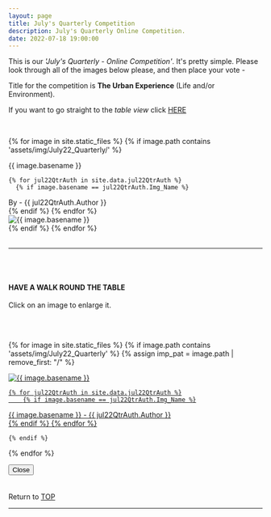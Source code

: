 ```yaml
---
layout: page
title: July's Quarterly Competition
description: July's Quarterly Online Competition.
date: 2022-07-18 19:00:00
---
```



This is our _'July's Quarterly - Online Competition'_. 
It's pretty simple. Please look through all of the images below please, and then place your vote - 
<!-- <a target="_blank" href="https://surveyhero.com/c/i9jee9wn">VOTE HERE</a>  -->


<p>Title for the competition is <strong>The Urban Experience</strong> (Life and/or Environment). </p> 

If you want to go straight to the *table view* click <a href="#tableView">HERE</a>

<!-- <br>
## !! VOTING IS NOW CLOSED !!
<br> -->

<br>

<!-- This loops through all the images in specified folder -->
{% for image in site.static_files %}
    {% if image.path contains 'assets/img/July22_Quarterly/' %}
<div class="Number">{{ image.basename }}</div>

<!-- This runs and checks if there is a matching author in the file -->
    {% for jul22QtrAuth in site.data.jul22QtrAuth %}
      {% if image.basename == jul22QtrAuth.Img_Name %}
<div class="subName">By - {{ jul22QtrAuth.Author }}</div>
      {% endif %}
    {% endfor %}


<div>
    <img class="col three Comp_Img" src="{{ site.baseurl }}{{ image.path }}" alt="{{ image.basename }}">
</div>
    {% endif %}
{% endfor %}



<br>
<br>

<hr id="tableView">

<br>
<br>

<div class="col three caption">
    <h4>HAVE A WALK ROUND THE TABLE </h4>
    <p>Click on an image to enlarge it.</p>    
</div>

<br>
<br>


<!-- MASONARY GRID -->
<div class="full-width">
	<div class="grid">

{% for image in site.static_files %}
    {% if image.path contains 'assets/img/July22_Quarterly' %}
        {% assign imp_pat = image.path | remove_first: "/" %}
<div class="grid__item" data-size="1280x1280">  
    <a href="{{ site.baseurl }}{{ image.path }}" class="img-wrap" alt="{{ image.basename }}">
        <img src="{{ site.baseurl }}{{ image.path }}" alt="{{ image.basename }}" />

    {% for jul22QtrAuth in site.data.jul22QtrAuth %}
        {% if image.basename == jul22QtrAuth.Img_Name %}
<div class="description description--grid">{{ image.basename }} - {{ jul22QtrAuth.Author }}</div>
        {% endif %}
    {% endfor %}

</a>
</div>

    {% endif %}
{% endfor %}
	</div>

<!-- /grid -->
<div class="preview">
	<button class="action action--close"><i class="fa fa-times"></i><span class="text-hidden">Close</span></button>
	<div class="description description--preview"></div>
</div>
</div>
<!-- MASONARY GRID END -->

<br>
<br>

<div class="col three caption">
    Return to <a href="#top">TOP</a>
</div>

<hr>





